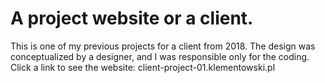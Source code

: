 # A project website or a client.
This is one of my previous projects for a client from 2018. The design was conceptualized by a designer, and I was responsible only for the coding. 
Click a link to see the website: client-project-01.klementowski.pl

